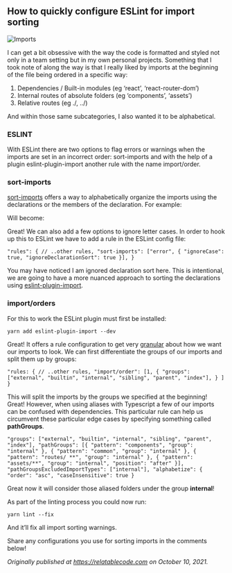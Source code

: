 ## How to quickly configure ESLint for import sorting

![Imports](https://cdn.hashnode.com/res/hashnode/image/upload/v1633878320428/4iT3fpY3R.jpeg)

I can get a bit obsessive with the way the code is formatted and styled not only in a team setting but in my own personal projects. Something that I took note of along the way is that I really liked by imports at the beginning of the file being ordered in a specific way:

1. Dependencies / Built-in modules (eg ‘react’, ‘react-router-dom’)
2. Internal routes of absolute folders (eg ‘components’, ‘assets’)
3. Relative routes (eg ./, ../)

And within those same subcategories, I also wanted it to be alphabetical.

### ESLINT

With ESLint there are two options to flag errors or warnings when the imports are set in an incorrect order: sort-imports and with the help of a plugin eslint-plugin-import another rule with the name import/order.

### sort-imports

[sort-imports](https://eslint.org/docs/rules/sort-imports) offers a way to alphabetically organize the imports using the declarations or the members of the declaration. For example:

Will become:

Great! We can also add a few options to ignore letter cases. In order to hook up this to ESLint we have to add a rule in the ESLint config file:

```
"rules": { // ..other rules, "sort-imports": ["error", { "ignoreCase": true, "ignoreDeclarationSort": true }], }
```

You may have noticed I am ignored declaration sort here. This is intentional, we are going to have a more nuanced approach to sorting the declarations using [eslint-plugin-import](https://github.com/import-js/eslint-plugin-import).

### import/orders

For this to work the ESLint plugin must first be installed:

```
yarn add eslint-plugin-import --dev
```

Great! It offers a rule configuration to get very [granular](https://github.com/import-js/eslint-plugin-import/blob/main/docs/rules/order.md) about how we want our imports to look. We can first differentiate the groups of our imports and split them up by groups:

```
"rules: { // ..other rules, "import/order": [1, { "groups": ["external", "builtin", "internal", "sibling", "parent", "index"], } ] }
```

This will split the imports by the groups we specified at the beginning! Great! However, when using aliases with Typescript a few of our imports can be confused with dependencies. This particular rule can help us circumvent these particular edge cases by specifying something called **pathGroups**.

```
"groups": ["external", "builtin", "internal", "sibling", "parent", "index"], "pathGroups": [{ "pattern": "components", "group": "internal" }, { "pattern": "common", "group": "internal" }, { "pattern": "routes/ **", "group": "internal" }, { "pattern": "assets/**", "group": "internal", "position": "after" }], "pathGroupsExcludedImportTypes": ["internal"], "alphabetize": { "order": "asc", "caseInsensitive": true }
```

Great now it will consider those aliased folders under the group **internal**!

As part of the linting process you could now run:

```
yarn lint --fix
```

And it’ll fix all import sorting warnings.

Share any configurations you use for sorting imports in the comments below!

_Originally published at_ [_https://relatablecode.com_](https://relatablecode.com/how-to-quickly-configure-eslint-for-import-sorting/) _on October 10, 2021._